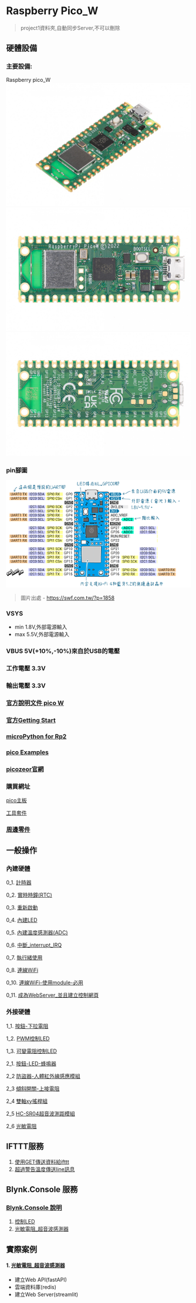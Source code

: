 # Raspberry Pico_W

> project1資料夾,自動同步Server,不可以刪除

## 硬體設備
### 主要設備:
Raspberry pico_W
![Raspberry pico_W1](./images/pick_w1.jpeg)
![Raspberry pico_W2](./images/pick_w2.jpeg)
![Raspberry pico_W3](./images/pick_w3.jpeg)

### pin腳圖

![](./images/raspberry_pi_pico_w.png)

> 圖片出處 - https://swf.com.tw/?p=1858

### VSYS
- min 1.8V,外部電源輸入
- max 5.5V,外部電源輸入

### VBUS 5V(+10%,-10%)來自於USB的電壓

### 工作電壓 3.3V

### 輸出電壓 3.3V


### [官方說明文件 pico W](https://www.raspberrypi.com/documentation/microcontrollers/raspberry-pi-pico.html#raspberry-pi-pico-w19)

### [官方Getting Start](https://www.raspberrypi.com/documentation/microcontrollers/micropython.html)

### [microPython for Rp2](https://docs.micropython.org/en/latest/rp2/general.html)

### [pico Examples](https://github.com/raspberrypi/pico-micropython-examples/tree/master)

### [picozeor官網](https://picozero.readthedocs.io/en/latest/)

### 購買網址
[pico主板](https://piepie.com.tw/product/raspberry-pi-pico-wh?hilite=pico)

[工具套件](https://piepie.com.tw/product/gpio-game-console-starter-kit)
 
### [周邊零件](./周邊零件/README.md)

## 一般操作
### 內建硬體

0_1. [計時器](./一般操作/0_1計時器/)

0_2. [實時時鐘(RTC)](./一般操作/0_2實時時鐘(Real_Time_Clock))

0_3. [重新啟動](./一般操作/0_3重新啟動(WTD))

0_4. [內建LED](./一般操作/0_4內建LED)

0_5. [內建溫度感測器(ADC)](./一般操作/0_5內建溫度感測器(ADC))

0_6. [中斷_interrupt_IRQ](./一般操作/0_6中斷_interrupt_IRQ)

0_7. [執行緒使用](./一般操作/0_7執行緒使用)

0_8. [連線WiFi](./連線WiFi)

0_10. [連線WiFi-使用module-必用](,/連線WiFi/)

0_11. [成為WebServer_並且建立控制網頁](./當作WebServer/module方式)

### 外接硬體

1_1. [按鈕-下拉電阻](./一般操作/1_1_0按鈕和LED/)

1_2. [PWM控制LED](./一般操作/1_1_2_PWM控制LED)

1_3. [可變電阻控制LED](./一般操作/1_1_3_可變電阻控制LED)

2_1. [按鈕-LED-蜂鳴器](./一般操作/2_1按鈕_LED_蜂鳴器) 

2_2 [防盜器-人體紅外線感應模組](./一般操作/2_2防盜器)

2_3 [傾斜開關-上接電阻](./一般操作/2_3傾斜滾珠開關)

2_4 [雙軸xy搖桿組](./一般操作/2_4雙軸xy搖桿組)

2_5 [HC-SR04超音波測距模組](./一般操作/2_5超音波感測器)

2_6 [光敏電阻](./一般操作/2_6光敏電阻)

## IFTTT服務
1. [使用GET傳送資料給ifttt](./使用IFTTT/)
2. [超過警告溫度傳送line訊息](./使用IFTTT/超過警告溫度傳送line訊息/)

## Blynk.Console 服務
### [Blynk.Console 說明](./使用Blynk_Console/)

1. [控制LED](./使用Blynk_Console/1控制LED/)
2. [光敏電阻_超音波感測器](./使用Blynk_Console/2光敏電阻_超音波感測器)



## 實際案例



#### 1. [光敏電阻_超音波感測器](./project1/)
- 建立Web API(fastAPI)
- 雲端資料庫(redis)
- 建立Web Server(streamlit)



